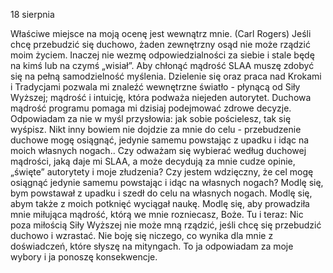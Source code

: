 18 sierpnia

Właściwe miejsce na moją ocenę jest wewnątrz mnie. (Carl Rogers)
 Jeśli chcę przebudzić się duchowo, żaden zewnętrzny osąd nie może rządzić moim życiem. Inaczej nie wezmę odpowiedzialności za siebie i stale będę na kimś lub na czymś „wisiał”. Aby chłonąć mądrość SLAA muszę zdobyć się na pełną samodzielność myślenia. Dzielenie się oraz praca nad Krokami i Tradycjami pozwala mi znaleźć wewnętrzne światło - płynącą od Siły Wyższej; mądrość i intuicję, która podważa niejeden autorytet. Duchowa mądrość programu pomaga mi dzisiaj podejmować zdrowe decyzje. Odpowiadam za nie w myśl przysłowia: jak sobie pościelesz, tak się wyśpisz. Nikt inny bowiem nie dojdzie za mnie do celu - przebudzenie duchowe mogę osiągnąć, jedynie samemu powstając z upadku i idąc na moich własnych nogach..
 Czy odważam się wybierać według duchowej mądrości, jaką daje mi SLAA, a może decydują za mnie cudze opinie, „święte” autorytety i moje złudzenia? Czy jestem wdzięczny, że cel mogę osiągnąć jedynie samemu powstając i idąc na własnych nogach?
 Modlę się, bym powstawał z upadku i szedł do celu na własnych nogach. Modlę się, abym także z moich potknięć wyciągał naukę. Modlę się, aby prowadziła mnie miłująca mądrość, którą we mnie rozniecasz, Boże.
 Tu i teraz: Nic poza miłością Siły Wyższej nie może mną rządzić, jeśli chcę się przebudzić duchowo i wzrastać. Nie boję się niczego, co wynika dla mnie z doświadczeń, które słyszę na mityngach. To ja odpowiadam za moje wybory i ja ponoszę konsekwencje.
